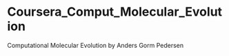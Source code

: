 Coursera_Comput_Molecular_Evolution
===================================

Computational Molecular Evolution by Anders Gorm Pedersen
